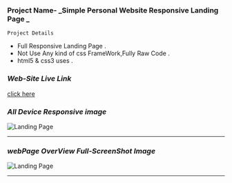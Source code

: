 ### Project Name-  _Simple Personal Website Responsive Landing Page _

``` Project Details ```
- Full Responsive Landing Page .
- Not Use Any kind of css FrameWork,Fully Raw Code .
- html5 & css3 uses .

### _Web-Site Live Link_
[click here](http://192.168.31.172:5500/index.html)

### _All Device Responsive image_

![Landing Page](images/markDown/personal-website-responsive.png)

---

### _webPage OverView Full-ScreenShot Image_

![Landing Page](images/markDown/personal-website-full-screenshot.png)

---

